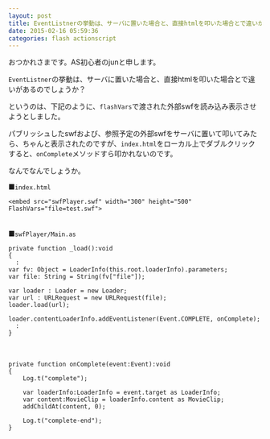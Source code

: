 ```yaml
---
layout: post
title: EventListnerの挙動は、サーバに置いた場合と、直接htmlを叩いた場合とで違いがあるのでしょうか？
date: 2015-02-16 05:59:36
categories: flash actionscript
---
```

<p>おつかれさまです。AS初心者のjunと申します。</p>

<p><code>EventListner</code>の挙動は、サーバに置いた場合と、直接htmlを叩いた場合とで違いがあるのでしょうか？</p>

<p>というのは、下記のように、<code>flashVars</code>で渡された外部swfを読み込み表示させようとしました。</p>

<p>パブリッシュしたswfおよび、参照予定の外部swfをサーバに置いて叩いてみたら、ちゃんと表示されたのですが、<code>index.html</code>をローカル上でダブルクリックすると、<code>onComplete</code>メソッドすら叩かれないのです。</p>

<p>なんでなんでしょうか。</p>

<p>■<code>index.html</code></p>

<pre><code>&lt;embed src="swfPlayer.swf" width="300" height="500" FlashVars="file=test.swf"&gt;
</code></pre>

<p>　<br>
■<code>swfPlayer/Main.as</code></p>

<pre><code>private function _load():void
{
  :
var fv: Object = LoaderInfo(this.root.loaderInfo).parameters;
var file: String = String(fv["file"]);

var loader : Loader = new Loader;
var url : URLRequest = new URLRequest(file);
loader.load(url);

loader.contentLoaderInfo.addEventListener(Event.COMPLETE, onComplete);
  :
}
</code></pre>

<p>　</p>

<pre><code>private function onComplete(event:Event):void
{
    Log.t("complete");

    var loaderInfo:LoaderInfo = event.target as LoaderInfo;
    var content:MovieClip = loaderInfo.content as MovieClip;
    addChildAt(content, 0);

    Log.t("complete-end");
}
</code></pre>
